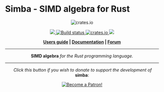 # Simba - SIMD algebra for Rust

<p align="center">
  <img src="https://simba.org/img/logo_simba.svg" alt="crates.io">
</p>
<p align="center">
    <a href="https://discord.gg/vt9DJSW">
        <img src="https://img.shields.io/discord/507548572338880513.svg?logo=discord&colorB=7289DA">
    </a>
    <a href="https://travis-ci.org/rustsim/simba">
        <img src="https://travis-ci.org/rustsim/simba.svg?branch=master" alt="Build status">
    </a>
    <a href="https://crates.io/crates/simba">
         <img src="https://meritbadge.herokuapp.com/simba?style=flat-square" alt="crates.io">
    </a>
    <a href="https://opensource.org/licenses/BSD-3-Clause">
        <img src="https://img.shields.io/badge/license-BSD%203--Clause-blue.svg?style=flat">
    </a>
</p>
<p align = "center">
    <strong>
        <a href="https://simba.org">Users guide</a> | <a href="https://simba.org/rustdoc/simba/index.html">Documentation</a> | <a href="https://discourse.nphysics.org/c/simba">Forum</a>
    </strong>
</p>

-----

<p align = "center">
<b>SIMD algebra</b>
<i>for the Rust programming language.</i>
</p>

-----

<p align = "center">
  <i>Click this button if you wish to donate to support the development of</i> <b>simba</b>:
</p>

<p align = "center">
    <a href="https://www.patreon.com/bePatron?u=7111380" ><img src="https://c5.patreon.com/external/logo/become_a_patron_button.png" alt="Become a Patron!" /></a>
</p>
